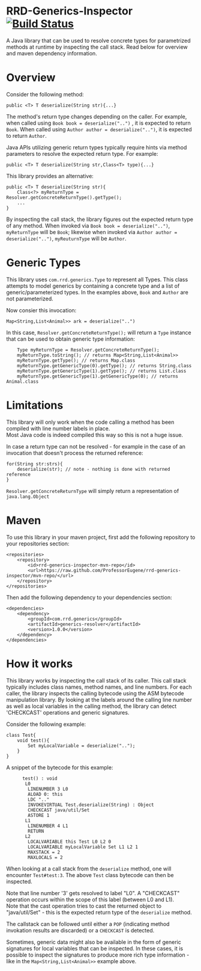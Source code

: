 RRD-Generics-Inspector [![Build Status](https://drone.io/github.com/ProfessorEugene/rrd-generics-inspector/status.png)](https://drone.io/github.com/ProfessorEugene/rrd-generics-inspector/latest)
======================
A Java library that can be used to resolve concrete types for parametrized methods at runtime by inspecting the call stack.
Read below for overview and maven dependency information. 

Overview
========
Consider the following method:
	
	public <T> T deserialize(String str){...}
	
The method's return type changes depending on the caller.  For example, when called using `Book book = deserialize("..")` , 
it is expected to return `Book`.  When called using `Author author = deserialize("..")`, it is expected to return `Author`.

Java APIs utilizing generic return types typically require hints via method parameters to resolve the expected return type.
For example:

	public <T> T deserialize(String str,Class<T> type){...}


This library provides an alternative:
	
	public <T> T deserialize(String str){
		Class<?> myReturnType = Resolver.getConcreteReturnType().getType();
		...
	}
	

By inspecting the call stack, the library figures out the expected return type of any method.  When invoked via
`Book book = deserialize("..")`, `myReturnType` will be `Book`; likewise when invoked via `Author author = deserialize("..")`, 
`myReuturnType` will be `Author`.

Generic Types
=============
This library uses `com.rrd.generics.Type` to represent all Types.  This class attempts to model generics by containing
a concrete type and a list of generic/parameterized types.  In the examples above, `Book` and `Author` are not parameterized.

Now consier this invocation: 

	Map<String,List<Animal>> ark = deserialize("..")

In this case, `Resolver.getConcreteReturnType();` will return a `Type` instance that can be used to obtain generic type information:

		Type myReturnType = Resolver.getConcreteReturnType();
		myReturnType.toString(); // returns Map<String,List<Animal>>
		myReturnType.getType(); // returns Map.class
		myReturnType.getGenericType(0).getType(); // returns String.class
		myReturnType.getGenericType(1).getType(); // returns List.class
		myReturnType.getGenericType(1).getGenericType(0); // returns Animal.class


Limitations
===========
This library will only work when the code calling a method has been compiled with line number labels in place.  
Most Java code is indeed compiled this way so this is not a huge issue.

In case a return type can not be resolved - for example in the case of an invocation that doesn't process the returned reference:	

	for(String str:strs){
		deserialize(str); // note - nothing is done with returned reference
	}
	
`Resolver.getConcreteReturnType` will simply return a representation of `java.lang.Object`


Maven
=====
To use this library in your maven project, first add the following repository to your repositories section:

	<repositories>
	    <repository>
	        <id>rrd-generics-inspector-mvn-repo</id>
	        <url>https://raw.github.com/ProfessorEugene/rrd-generics-inspector/mvn-repo/</url>        
	    </repository>
	</repositories>

Then add the following dependency to your dependencies section:

	<dependencies>
		<dependency>
			<groupId>com.rrd.generics</groupId>
			<artifactId>generics-resolver</artifactId>
			<version>1.0.0</version>
		</dependency>
	</dependencies>

How it works
============
This library works by inspecting the call stack of its caller.  This call stack typically includes class names, method names, and line numbers.
For each caller, the library inspects the calling bytecode using the ASM bytecode manipulation library.  By looking at the labels around the 
calling line number as well as local variables in the calling method, the library can detect 'CHECKCAST' operations and generic signatures.

Consider the following example:

	class Test{
		void test(){
			Set myLocalVariable = deserialize("..");		
		}
	}

A snippet of the bytecode for this example:

		  test() : void
		   L0
		    LINENUMBER 3 L0
		    ALOAD 0: this
		    LDC ".."
		    INVOKEVIRTUAL Test.deserialize(String) : Object
		    CHECKCAST java/util/Set
		    ASTORE 1
		   L1
		    LINENUMBER 4 L1
		    RETURN
		   L2
		    LOCALVARIABLE this Test L0 L2 0
		    LOCALVARIABLE myLocalVariable Set L1 L2 1
		    MAXSTACK = 2
		    MAXLOCALS = 2

When looking at a call stack from the `deserialize` method, one will encounter `Test#test:3`.  The above `Test` class bytecode can then
be inspected.

Note that line number '3' gets resolved to label "L0".  A "CHECKCAST" operation occurs within the scope of this label (between L0 and L1).  
Note that the cast operation tries to cast the returned object to "java/util/Set" - this is the expected return type of the `deserialize` method.

The callstack can be followed until either a `POP` (indicating method invokation results are discarded) or a `CHECKCAST` is detected.

Sometimes, generic data might also be available in the form of generic signatures for local variables that can be inspected.  In these cases, it 
is possible to inspect the signatures to produce more rich type information - like in the `Map<String,List<Animal>>` example above.



